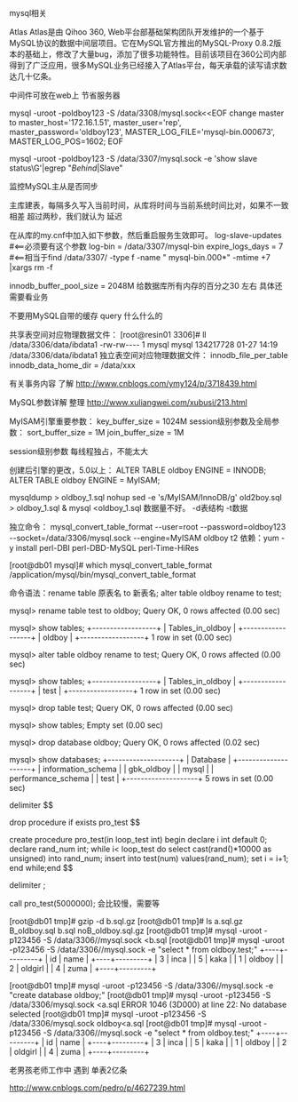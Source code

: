 mysql相关




Atlas
Atlas是由 Qihoo 360,  Web平台部基础架构团队开发维护的一个基于MySQL协议的数据中间层项目。它在MySQL官方推出的MySQL-Proxy 0.8.2版本的基础上，修改了大量bug，添加了很多功能特性。目前该项目在360公司内部得到了广泛应用，很多MySQL业务已经接入了Atlas平台，每天承载的读写请求数达几十亿条。

中间件可放在web上    节省服务器




mysql -uroot -poldboy123 -S /data/3308/mysql.sock<<EOF
change master  to
master_host='172.16.1.51',
master_user='rep',
master_password='oldboy123',
MASTER_LOG_FILE='mysql-bin.000673',
MASTER_LOG_POS=1602;
EOF

mysql -uroot -poldboy123 -S /data/3307/mysql.sock -e 'show slave status\G'|egrep "_Behind_|Slave"


监控MySQL主从是否同步

主库建表，每隔多久写入当前时间，从库将时间与当前系统时间比对，如果不一致  相差
超过两秒，我们就认为  延迟


在从库的my.cnf中加入如下参数，然后重启服务生效即可。
log-slave-updates  #<==必须要有这个参数
     log-bin = /data/3307/mysql-bin
     expire_logs_days = 7  #<==相当于find /data/3307/ -type f -name " mysql-bin.000*" -mtime +7 |xargs rm -f

	 
	 
	  
			   

innodb_buffer_pool_size = 2048M   给数据库所有内存的百分之30 左右  具体还需要看业务
			   
不要用MySQL自带的缓存
query  什么什么的			   
			   
共享表空间对应物理数据文件：
[root@resin01 3306]# ll /data/3306/data/ibdata1 
-rw-rw---- 1 mysql mysql 134217728 01-27 14:19 /data/3306/data/ibdata1
独立表空间对应物理数据文件：
innodb_file_per_table
innodb_data_home_dir = /data/xxx

 有关事务内容  了解
http://www.cnblogs.com/ymy124/p/3718439.html 



MySQL参数详解   整理
http://www.xuliangwei.com/xubusi/213.html

MyISAM引擎重要参数：
key_buffer_size = 1024M
session级别参数及全局参数：
sort_buffer_size = 1M
join_buffer_size = 1M

session级别参数 每线程独占，不能太大 


创建后引擎的更改，5.0以上：
ALTER TABLE oldboy ENGINE = INNODB;
ALTER TABLE oldboy ENGINE = MyISAM;


mysqldump > oldboy_1.sql
nohup sed -e 's/MyISAM/InnoDB/g' old2boy.sql > oldboy_1.sql &
mysql <oldboy_1.sql
数据量不好。
-d表结构
-t数据



独立命令：
mysql_convert_table_format  --user=root --password=oldboy123 --socket=/data/3306/mysql.sock --engine=MyISAM oldboy t2
依赖：yum -y install perl-DBI perl-DBD-MySQL perl-Time-HiRes 

[root@db01 mysql]# which mysql_convert_table_format
/application/mysql/bin/mysql_convert_table_format


		

命令语法：rename table 原表名 to 新表名; 
alter table oldboy rename to test;

mysql> rename table test to oldboy;
Query OK, 0 rows affected (0.00 sec)

mysql> show tables;
+------------------+
| Tables_in_oldboy |
+------------------+
| oldboy           |
+------------------+
1 row in set (0.00 sec)


mysql> alter table oldboy rename to test;
Query OK, 0 rows affected (0.00 sec)

mysql> show tables;
+------------------+
| Tables_in_oldboy |
+------------------+
| test             |
+------------------+
1 row in set (0.00 sec)



mysql> drop table test;
Query OK, 0 rows affected (0.00 sec)

mysql> show tables;
Empty set (0.00 sec)

mysql> drop database oldboy;
Query OK, 0 rows affected (0.02 sec)

mysql> show databases;
+--------------------+
| Database           |
+--------------------+
| information_schema |
| gbk_oldboy         |
| mysql              |
| performance_schema |
| test               |
+--------------------+
5 rows in set (0.00 sec)






delimiter $$

drop procedure if exists pro_test $$

create procedure pro_test(in loop_test int) begin  declare i int default 0; declare rand_num int; while i< loop_test do select cast(rand()*10000 as unsigned) into rand_num; insert into test(num) values(rand_num); set i = i+1; end while;end $$

delimiter ;

call pro_test(5000000);
会比较慢，需要等





[root@db01 tmp]# gzip -d b.sql.gz 
[root@db01 tmp]# ls
a.sql.gz  B_oldboy.sql  b.sql  noB_oldboy.sql.gz
[root@db01 tmp]# mysql -uroot -p123456 -S /data/3306//mysql.sock <b.sql 
[root@db01 tmp]# mysql -uroot -p123456 -S /data/3306//mysql.sock -e "select * from oldboy.test;"
+----+---------+
| id | name    |
+----+---------+
|  3 | inca    |
|  5 | kaka    |
|  1 | oldboy  |
|  2 | oldgirl |
|  4 | zuma    |
+----+---------+


[root@db01 tmp]# mysql -uroot -p123456 -S /data/3306//mysql.sock -e "create database oldboy;"
[root@db01 tmp]# mysql -uroot -p123456 -S /data/3306/mysql.sock <a.sql 
ERROR 1046 (3D000) at line 22: No database selected
[root@db01 tmp]# mysql -uroot -p123456 -S /data/3306/mysql.sock oldboy<a.sql 
[root@db01 tmp]# mysql -uroot -p123456 -S /data/3306//mysql.sock -e "select * from oldboy.test;"
+----+---------+
| id | name    |
+----+---------+
|  3 | inca    |
|  5 | kaka    |
|  1 | oldboy  |
|  2 | oldgirl |
|  4 | zuma    |
+----+---------+






老男孩老师工作中 遇到  单表2亿条



http://www.cnblogs.com/pedro/p/4627239.html


	   
			   
			   
			   
			   
			   